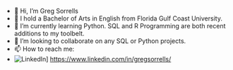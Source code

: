- 👋 Hi, I’m Greg Sorrells
- 👀 I hold a Bachelor of Arts in English from Florida Gulf Coast University.
- 🌱 I’m currently learning Python. SQL and R Programming are both recent additions to my toolbelt.
- 💞️ I’m looking to collaborate on any SQL or Python projects.
- 📫 How to reach me:
- ![LinkedIn](https://img.shields.io/badge/LinkedIn-0A66C2?style=for-the-badge&logo=LinkedIn&logoColor=white)] https://www.linkedin.com/in/gregsorrells/

<!---
oldgreg07/oldgreg07 is a ✨ special ✨ repository because its `README.md` (this file) appears on your GitHub profile.
You can click the Preview link to take a look at your changes.
--->
